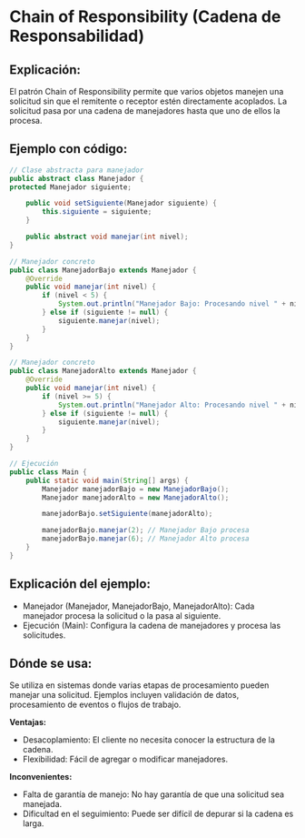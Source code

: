 # Chain of Responsibility (Cadena de Responsabilidad)

## Explicación:

El patrón Chain of Responsibility permite que varios objetos manejen una solicitud sin que el remitente o receptor estén directamente acoplados. La solicitud pasa por una cadena de manejadores hasta que uno de ellos la procesa.

## Ejemplo con código:

```java
// Clase abstracta para manejador
public abstract class Manejador {
protected Manejador siguiente;

    public void setSiguiente(Manejador siguiente) {
        this.siguiente = siguiente;
    }

    public abstract void manejar(int nivel);
}

// Manejador concreto
public class ManejadorBajo extends Manejador {
    @Override
    public void manejar(int nivel) {
        if (nivel < 5) {
            System.out.println("Manejador Bajo: Procesando nivel " + nivel);
        } else if (siguiente != null) {
            siguiente.manejar(nivel);
        }
    }
}

// Manejador concreto
public class ManejadorAlto extends Manejador {
    @Override
    public void manejar(int nivel) {
        if (nivel >= 5) {
            System.out.println("Manejador Alto: Procesando nivel " + nivel);
        } else if (siguiente != null) {
            siguiente.manejar(nivel);
        }
    }
}

// Ejecución
public class Main {
    public static void main(String[] args) {
        Manejador manejadorBajo = new ManejadorBajo();
        Manejador manejadorAlto = new ManejadorAlto();

        manejadorBajo.setSiguiente(manejadorAlto);

        manejadorBajo.manejar(2); // Manejador Bajo procesa
        manejadorBajo.manejar(6); // Manejador Alto procesa
    }
}
```

## Explicación del ejemplo:

- Manejador (Manejador, ManejadorBajo, ManejadorAlto): Cada manejador procesa la solicitud o la pasa al siguiente.
- Ejecución (Main): Configura la cadena de manejadores y procesa las solicitudes.

## Dónde se usa:

Se utiliza en sistemas donde varias etapas de procesamiento pueden manejar una solicitud. Ejemplos incluyen validación de datos, procesamiento de eventos o flujos de trabajo.

**Ventajas:**

- Desacoplamiento: El cliente no necesita conocer la estructura de la cadena.
- Flexibilidad: Fácil de agregar o modificar manejadores.

**Inconvenientes:**

- Falta de garantía de manejo: No hay garantía de que una solicitud sea manejada.
- Dificultad en el seguimiento: Puede ser difícil de depurar si la cadena es larga.